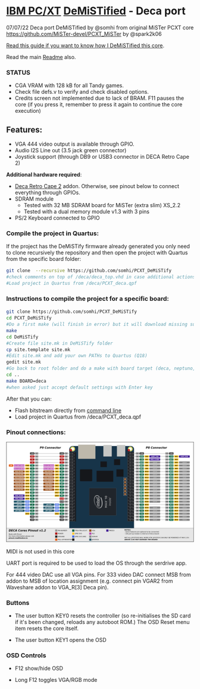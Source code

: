 # [IBM PC/XT](https://en.wikipedia.org/wiki/IBM_Personal_Computer_XT)  [DeMiSTified](https://github.com/robinsonb5/DeMiSTify) - Deca port

07/07/22 Deca port DeMiSTified by @somhi from original MiSTer PCXT core  https://github.com/MiSTer-devel/PCXT_MiSTer by @spark2k06

[Read this guide if you want to know how I DeMiSTified this core](https://github.com/DECAfpga/DECA_board/tree/main/Tutorials/DeMiSTify).

Read the main [Readme](https://github.com/somhi/PCXT_DeMiSTify) also.

### STATUS

* CGA VRAM with 128 kB for all Tandy games.
* Check file defs.v to verify and check disabled options. 
* Credits screen not implemented due to lack of BRAM. F11 pauses the core (if you press it, remember to press it again to continue the core execution)

## **Features:**

* VGA 444 video output is available through GPIO. 
* Audio I2S Line out (3.5 jack green connector) 
* Joystick support (through DB9 or USB3 connector in DECA Retro Cape 2)

**Additional hardware required**:

- [Deca Retro Cape 2](https://github.com/somhi/DECA_retro_cape_2) addon. Otherwise, see pinout below to connect everything through GPIOs.
- SDRAM module
  - Tested with 32 MB SDRAM board for MiSTer (extra slim) XS_2.2
  - Tested with a dual memory module v1.3 with 3 pins
- PS/2 Keyboard connected to GPIO

### Compile the project in Quartus:

If the project has the DeMiSTify firmware already generated you only need to clone recursively the repository and then open the project with Quartus from the specific board folder:

```sh
git clone  --recursive https://github.com/somhi/PCXT_DeMiSTify
#check comments on top of /deca/deca_top.vhd in case additional actions are needed
#Load project in Quartus from /deca/PCXT_deca.qpf
```

### Instructions to compile the project for a specific board:

```sh
git clone https://github.com/somhi/PCXT_DeMiSTify
cd PCXT_DeMiSTify
#Do a first make (will finish in error) but it will download missing submodules 
make
cd DeMiSTify
#Create file site.mk in DeMiSTify folder 
cp site.template site.mk
#Edit site.mk and add your own PATHs to Quartus (Q18)
gedit site.mk
#Go back to root folder and do a make with board target (deca, neptuno, uareloaded, atlas_cyc). If not specified it will compile for all targets.
cd ..
make BOARD=deca
#when asked just accept default settings with Enter key
```

After that you can:

* Flash bitstream directly from [command line](https://github.com/DECAfpga/DECA_binaries#flash-bitstream-to-fgpa-with-quartus)
* Load project in Quartus from /deca/PCXT_deca.qpf

### Pinout connections:

![pinout_deca](pinout_deca.png)

MIDI is not used in this core

UART port is required to be used to load the OS through the serdrive app.

For 444 video DAC use all VGA pins. For 333 video DAC connect MSB from addon to MSB of location assignment (e.g. connect pin VGAR2 from Waveshare addon to VGA_R[3] Deca pin).

### Buttons

* The user button KEY0 resets the controller (so re-initialises the SD card if it's been changed, reloads any autoboot ROM.) The OSD Reset menu item resets the core itself.

* The user button KEY1 opens the OSD

### OSD Controls

* F12 show/hide OSD 

* Long F12 toggles VGA/RGB mode

  

